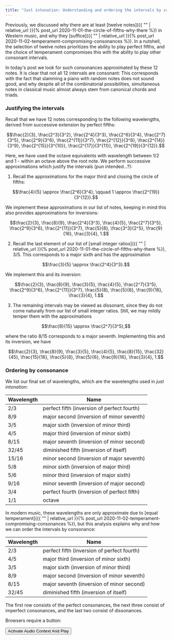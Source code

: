 ```yaml
---
title: "Just intonation: Understanding and ordering the intervals by consonance"
---
```


Previously, we discussed why there are at least [twelve notes]({{ "" | relative_url }}{% post_url 2020-11-01-the-circle-of-fifths-why-there %}) in Western music, and why they [suffice]({{ "" | relative_url }}{% post_url 2020-11-02-temperament-compromising-consonances %}). In a nutshell, the selection of twelve notes prioritizes the ability to play perfect fifths, and the choice of temperament compromises this with the ability to play other consonant intervals.

In today's post we look for such consonances approximated by these 12 notes. It is clear that not all 12 intervals are consonant: This corresponds with the fact that slamming a piano with random notes does not sound good, and why despite all of the combinatorial possibilities, simultaneous notes in classical music almost always stem from canonical chords and triads.

### Justifying the intervals

Recall that we have 12 notes corresponding to the following wavelengths, derived from successive extension by perfect fifths:

$$\frac{2}{3}, \frac{2^3}{3^2}, \frac{2^4}{3^3}, \frac{2^6}{3^4}, \frac{2^7}{3^5}, \frac{2^9}{3^6}, \frac{2^{11}}{3^7}, \frac{2^{12}}{3^8}, \frac{2^{14}}{3^9}, \frac{2^{15}}{3^{10}}, \frac{2^{17}}{3^{11}}, \frac{2^{19}}{3^{12}}.$$

Here, we have used the octave equivalents with wavelength between 1/2 and 1 - within an octave above the root note. We perform successive approximations which justify the intervals (pun intended...?):

1) Recall the approximations for the major third and closing the circle of fifths:

$$\frac{4}{5} \approx \frac{2^6}{3^4}, \qquad 1 \approx \frac{2^{19}}{3^{12}}.$$

We implement these approximations in our list of notes, keeping in mind this also provides approximations for inversions:

$$\frac{2}{3}, \frac{8}{9}, \frac{2^4}{3^3}, \frac{4}{5}, \frac{2^7}{3^5}, \frac{2^9}{3^6}, \frac{2^{11}}{3^7}, \frac{5}{8}, \frac{3^3}{2^5}, \frac{9}{16}, \frac{3}{4}, 1.$$

2) Recall the last element of our list of [small integer ratios]({{ "" | relative_url }}{% post_url 2020-11-01-the-circle-of-fifths-why-there %}), 3/5. This corresponds to a major sixth and has the approximation

$$\frac{3}{5} \approx \frac{2^4}{3^3}.$$

We implement this and its inversion:

$$\frac{2}{3}, \frac{8}{9}, \frac{3}{5}, \frac{4}{5}, \frac{2^7}{3^5}, \frac{2^9}{3^6}, \frac{2^{11}}{3^7}, \frac{5}{8}, \frac{5}{6}, \frac{9}{16}, \frac{3}{4}, 1.$$

3) The remaining intervals may be viewed as dissonant, since they do not come naturally from our list of small integer ratios. Still, we may mildly temper them with the approximations

$$\frac{8}{15} \approx \frac{2^7}{3^5},$$

where the ratio 8/15 corresponds to a major seventh. Implementing this and its inversion, we have

$$\frac{2}{3}, \frac{8}{9}, \frac{3}{5}, \frac{4}{5}, \frac{8}{15}, \frac{32}{45}, \frac{15}{16}, \frac{5}{8}, \frac{5}{6}, \frac{9}{16}, \frac{3}{4}, 1.$$

### Ordering by consonance

We list our final set of wavelengths, which are the wavelengths used in _just intonation_:

| Wavelength | Name |
| ------------- | ------------- |
| 2/3 | perfect fifth (inversion of perfect fourth) |
| 8/9 | major second (inversion of minor seventh)  |
| 3/5 | major sixth (inversion of minor third) |
| 4/5 | major third (inversion of minor sixth) |
| 8/15 | major seventh (inversion of minor second) |
| 32/45 | diminished fifth (inversion of itself) |
| 15/16 | minor second (inversion of major seventh) |
| 5/8 | minor sixth (inversion of major third) |
| 5/6 | minor third (inversion of major sixth) |
| 9/16 | minor seventh (inversion of major second) |
| 3/4 | perfect fourth (inversion of perfect fifth) |
| 1/1 | octave |

In modern music, these wavelengths are only approximate due to [equal temperament]({{ "" | relative_url }}{% post_url 2020-11-02-temperament-compromising-consonances %}), but this analysis explains why and how we can order the intervals by consonance:

| Wavelength | Name |
| ------------- | ------------- |
| 2/3 | perfect fifth (inversion of perfect fourth) |
| 4/5 | major third (inversion of minor sixth) |
| 3/5 | major sixth (inversion of minor third) |
| 8/9 | major second (inversion of minor seventh) |
| 8/15 | major seventh (inversion of minor second) |
| 32/45 | diminished fifth (inversion of itself) |

The first row consists of the perfect consonances, the next three consist of imperfect consonances, and the last two consist of dissonances. 

<div id="paper"></div>
<p id="suspend-explanation">Browsers require a button:</p>
<button id="activate-audio">Activate Audio Context And Play</button>
<button id="stop-audio" style="display:none;">Stop Audio</button>
<div id='audio-error' style="display:none;">Audio is not supported in this browser.</div>

<script>
    load();
function load() {
    // First draw the music - this supplies an object that has a lot of information about how to create the synth.
    // NOTE: If you want just the sound without showing the music, use "*" instead of "paper" in the renderAbc call.
    var visualObj = ABCJS.renderAbc("paper", "X:1\nK:D\nDDAA|BBA2|\n", {
        responsive: "resize" })[0];

    // This object is the class that will contain the buffer
    var midiBuffer;

    var startAudioButton = D("activate-audio");
    var stopAudioButton = D("stop-audio");
    var explanationDiv = D("suspend-explanation");
    var audioError = D("audio-error");

    startAudioButton.addEventListener("click", function() {
        startAudioButton.setAttribute("style", "display:none;");
        explanationDiv.setAttribute("style", "opacity: 0;");
        if (ABCJS.synth.supportsAudio()) {
            stopAudioButton.setAttribute("style", "");

            // An audio context is needed - this can be passed in for two reasons:
            // 1) So that you can share this audio context with other elements on your page.
            // 2) So that you can create it during a user interaction so that the browser doesn't block the sound.
            // Setting this is optional - if you don't set an audioContext, then abcjs will create one.
            window.AudioContext = window.AudioContext ||
                window.webkitAudioContext ||
                navigator.mozAudioContext ||
                navigator.msAudioContext;
            var audioContext = new window.AudioContext();
            audioContext.resume().then(function () {
                // In theory the AC shouldn't start suspended because it is being initialized in a click handler, but iOS seems to anyway.

                // This does a bare minimum so this object could be created in advance, or whenever convenient.
                midiBuffer = new ABCJS.synth.CreateSynth();

                // midiBuffer.init preloads and caches all the notes needed. There may be significant network traffic here.
                return midiBuffer.init({
                    visualObj: visualObj,
                    audioContext: audioContext,
                    millisecondsPerMeasure: visualObj.millisecondsPerMeasure()
                }).then(function (response) {
                    // console.log(response); // this contains the list of notes that were loaded.
                    // midiBuffer.prime actually builds the output buffer.
                    return midiBuffer.prime();
                }).then(function () {
                    // At this point, everything slow has happened. midiBuffer.start will return very quickly and will start playing very quickly without lag.
                    midiBuffer.start();
                    return Promise.resolve();
                }).catch(function (error) {
                    if (error.status === "NotSupported") {
                        stopAudioButton.setAttribute("style", "display:none;");
                        audioError.setAttribute("style", "");
                    } else console.warn("synth error", error);
                });
            });
        } else {
            audioError.setAttribute("style", "");
        }
    });

    stopAudioButton.addEventListener("click", function() {
        startAudioButton.setAttribute("style", "");
        explanationDiv.setAttribute("style", "");
        stopAudioButton.setAttribute("style", "display:none;");
        if (midiBuffer) midiBuffer.stop();
    });
}
</script>
